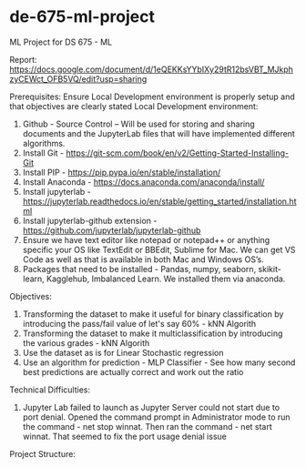 # de-675-ml-project
ML Project for DS 675 - ML

Report: https://docs.google.com/document/d/1eQEKKsYYbIXy29tR12bsVBT_MJkphzyCEWct_OFB5VQ/edit?usp=sharing

Prerequisites:
Ensure Local Development environment is properly setup and that objectives are clearly stated
Local Development environment:
1.	Github - Source Control – Will be used for storing and sharing documents and the JupyterLab files that will have implemented different algorithms.
2.	Install Git - https://git-scm.com/book/en/v2/Getting-Started-Installing-Git
3.	Install PIP - https://pip.pypa.io/en/stable/installation/
4.	Install Anaconda - https://docs.anaconda.com/anaconda/install/
5.  Install jupyterlab - https://jupyterlab.readthedocs.io/en/stable/getting_started/installation.html
6.  Install jupyterlab-github extension - https://github.com/jupyterlab/jupyterlab-github
5.	Ensure we have text editor like notepad or notepad++ or anything specific your OS like TextEdit or BBEdit, Sublime for Mac. We can get VS Code as well as that is available in both Mac and Windows OS’s.
6.	Packages that need to be installed - Pandas, numpy, seaborn, skikit-learn, Kagglehub, Imbalanced Learn. We installed them via anaconda. 

Objectives:
1. Transforming the dataset to make it useful for binary classification by introducing the pass/fail value of let's say 60% - kNN Algorith
2. Transforming the dataset to make it multiclassification by introducing the various grades - kNN Algorith
3. Use the dataset as is for Linear Stochastic regression
4. Use an algorithm for prediction - MLP Classifier - See how many second best predictions are actually correct and work out the ratio

Technical Difficulties:
1. Jupyter Lab failed to launch as Jupyter Server could not start due to port denial. Opened the command prompt in Administrator mode to run the command - net stop winnat. Then ran the command - net start winnat. That seemed to fix the port usage denial issue  

Project Structure:



